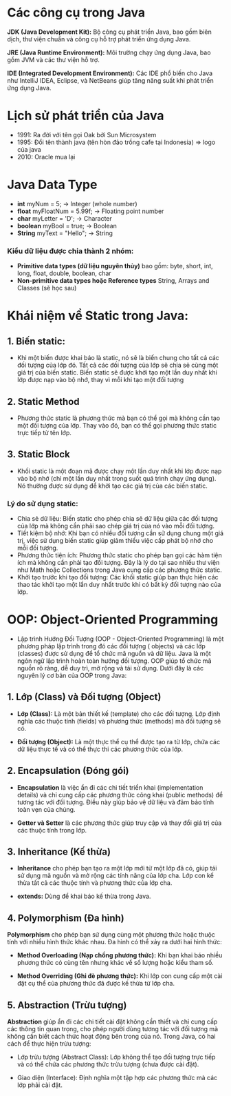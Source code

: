 # Các công cụ trong Java

<strong>JDK (Java Development Kit):</strong> Bộ công cụ phát triển Java, bao gồm biên dịch, thư viện chuẩn và công cụ hỗ
trợ phát triển ứng dụng Java.

<strong>JRE (Java Runtime Environment):</strong> Môi trường chạy ứng dụng Java, bao gồm JVM và các thư viện hỗ trợ.

<strong>IDE (Integrated Development Environment):</strong> Các IDE phổ biến cho Java như IntelliJ IDEA, Eclipse, và
NetBeans giúp tăng năng suất khi phát triển ứng dụng Java.

# Lịch sử phát triển của Java

- 1991: Ra đời với tên gọi Oak bởi Sun Microsystem
- 1995: Đổi tên thành java (tên hòn đảo trồng cafe tại Indonesia) => logo của java
- 2010: Oracle mua lại

# Java Data Type

- **int** myNum = 5; -> Integer (whole number)
- **float** myFloatNum = 5.99f; -> Floating point number
- **char** myLetter = 'D'; -> Character
- **boolean** myBool = true; -> Boolean
- **String** myText = "Hello"; -> String

### Kiểu dữ liệu được chia thành 2 nhóm:

- **Primitive data types (dữ liệu nguyên thủy)** bao gồm: byte, short, int, long, float, double, boolean, char
- **Non-primitive data types hoặc Reference types** String, Arrays and Classes (sẽ học sau)

# Khái niệm về **Static** trong Java:

## 1. Biến static:

- Khi một biến được khai báo là static, nó sẽ là biến chung cho tất cả các đối tượng của lớp đó. Tất cả các đối tượng
  của
  lớp sẽ chia sẻ cùng một giá trị của biến static. Biến static sẽ được khởi tạo một lần duy nhất khi lớp được nạp vào bộ
  nhớ, thay vì mỗi khi tạo một đối tượng

## 2. Static Method

- Phương thức static là phương thức mà bạn có thể gọi mà không cần tạo một đối tượng của lớp. Thay vào đó, bạn có thể
  gọi phương thức static trực tiếp từ tên lớp.

## 3. Static Block

- Khối static là một đoạn mã được chạy một lần duy nhất khi lớp được nạp vào bộ nhớ (chỉ một lần duy nhất trong suốt quá
  trình chạy ứng dụng). Nó thường được sử dụng để khởi tạo các giá trị của các biến static.

### Lý do sử dụng **static**:

- Chia sẻ dữ liệu: Biến static cho phép chia sẻ dữ liệu giữa các đối tượng của lớp mà không cần phải sao chép giá trị
  của nó vào mỗi đối tượng.
- Tiết kiệm bộ nhớ: Khi bạn có nhiều đối tượng cần sử dụng chung một giá trị, việc sử dụng biến static giúp giảm thiểu
  việc cấp phát bộ nhớ cho mỗi đối tượng.
- Phương thức tiện ích: Phương thức static cho phép bạn gọi các hàm tiện ích mà không cần phải tạo đối tượng. Đây là lý
  do tại sao nhiều thư viện như Math hoặc Collections trong Java cung cấp các phương thức static.
- Khởi tạo trước khi tạo đối tượng: Các khối static giúp bạn thực hiện các thao tác khởi tạo một lần duy nhất trước khi
  có bất kỳ đối tượng nào của lớp.

# OOP: Object-Oriented Programming

* Lập trình Hướng Đối Tượng (OOP - Object-Oriented Programming) là một phương pháp lập trình trong đó các đối tượng (
  objects) và các lớp (classes) được sử dụng để tổ chức mã nguồn và dữ liệu. Java là một ngôn ngữ lập trình hoàn toàn
  hướng đối tượng. OOP giúp tổ chức mã nguồn rõ ràng, dễ duy trì, mở rộng và tái sử dụng. Dưới đây là các nguyên lý cơ
  bản
  của OOP trong Java:

## 1. Lớp (Class) và Đối tượng (Object)

- **Lớp (Class):** Là một bản thiết kế (template) cho các đối tượng. Lớp định nghĩa các thuộc tính (fields) và phương
  thức (methods) mà đối tượng sẽ có.

- **Đối tượng (Object):** Là một thực thể cụ thể được tạo ra từ lớp, chứa các dữ liệu thực tế và có thể thực thi các
  phương thức của lớp.

## 2. Encapsulation (Đóng gói)

- **Encapsulation** là việc ẩn đi các chi tiết triển khai (implementation details) và chỉ cung cấp các phương thức công
  khai (public methods) để tương tác với đối tượng. Điều này giúp bảo vệ dữ liệu và đảm bảo tính toàn vẹn của chúng.

- **Getter và Setter** là các phương thức giúp truy cập và thay đổi giá trị của các thuộc tính trong lớp.

## 3. Inheritance (Kế thừa)

- **Inheritance** cho phép bạn tạo ra một lớp mới từ một lớp đã có, giúp tái sử dụng mã nguồn và mở rộng các tính năng
  của lớp cha. Lớp con kế thừa tất cả các thuộc tính và phương thức của lớp cha.

- **extends:** Dùng để khai báo kế thừa trong Java.

## 4. Polymorphism (Đa hình)

**Polymorphism** cho phép bạn sử dụng cùng một phương thức hoặc thuộc tính với nhiều hình thức khác nhau. Đa hình có thể
xảy ra dưới hai hình thức:

- **Method Overloading (Nạp chồng phương thức):** Khi bạn khai báo nhiều phương thức có cùng tên nhưng khác về số lượng
  hoặc kiểu tham số.

- **Method Overriding (Ghi đè phương thức):** Khi lớp con cung cấp một cài đặt cụ thể của phương thức đã được kế thừa từ
  lớp cha.

## 5. Abstraction (Trừu tượng)

**Abstraction** giúp ẩn đi các chi tiết cài đặt không cần thiết và chỉ cung cấp các thông tin quan trọng, cho phép người
dùng tương tác với đối tượng mà không cần biết cách thức hoạt động bên trong của nó. Trong Java, có hai cách để thực
hiện trừu tượng:

- Lớp trừu tượng (Abstract Class): Lớp không thể tạo đối tượng trực tiếp và có thể chứa các phương thức trừu tượng (chưa
  được cài đặt).

- Giao diện (Interface): Định nghĩa một tập hợp các phương thức mà các lớp phải cài đặt.